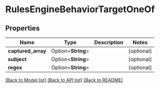 # RulesEngineBehaviorTargetOneOf

## Properties

Name | Type | Description | Notes
------------ | ------------- | ------------- | -------------
**captured_array** | Option<**String**> |  | [optional]
**subject** | Option<**String**> |  | [optional]
**regex** | Option<**String**> |  | [optional]

[[Back to Model list]](../README.md#documentation-for-models) [[Back to API list]](../README.md#documentation-for-api-endpoints) [[Back to README]](../README.md)


